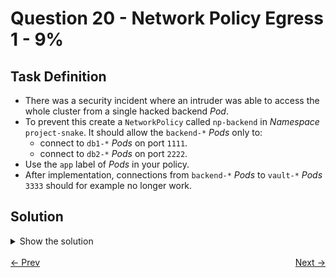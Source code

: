 # Question 20 - Network Policy Egress 1 - 9%

## Task Definition

- There was a security incident where an intruder was able to access the whole cluster from a single hacked backend *Pod*.
- To prevent this create a `NetworkPolicy` called `np-backend` in *Namespace* `project-snake`. It should allow the `backend-*` *Pods* only to:
    - connect to `db1-*` *Pods* on port `1111`.
    - connect to `db2-*` *Pods* on port `2222`.
- Use the `app` label of *Pods* in your policy.
- After implementation, connections from `backend-*` *Pods* to `vault-*` *Pods* `3333` should for example no longer work.

## Solution

<details>
  <summary>Show the solution</summary>

### Validate existing Pods and their labels

```shell
k -n project-snake get pod -L app
NAME        READY   STATUS    RESTARTS   AGE     APP
backend-0   1/1     Running   0          3m16s   backend
db1-0       1/1     Running   0          3m6s    db1
db2-0       1/1     Running   0          2m55s   db2
vault-0     1/1     Running   0          2m44s   vault
```

### Validate the connection

```shell
k -n project-snake get pod -o wide
NAME        READY   STATUS    RESTARTS   AGE     IP           NODE             NOMINATED NODE   READINESS GATES
backend-0   1/1     Running   0          4m19s   10.244.2.8   k8s-c1-worker    <none>           <none>
db1-0       1/1     Running   0          4m9s    10.244.2.9   k8s-c1-worker    <none>           <none>
db2-0       1/1     Running   0          3m58s   10.244.1.6   k8s-c1-worker2   <none>           <none>
vault-0     1/1     Running   0          3m47s   10.244.1.7   k8s-c1-worker2   <none>           <none>
```

```shell
k -n project-snake exec backend-0 -- curl -s 10.244.2.9:1111
database one

k -n project-snake exec backend-0 -- curl -s 10.244.1.6:2222
database two

k -n project-snake exec backend-0 -- curl -s 10.244.1.7:3333
vault secret storage
```

### Create a NetworkPolicy by copying and changing an example from the Kubernetes docs

```shell
vim 20.yaml
```

```yaml
apiVersion: networking.k8s.io/v1
kind: NetworkPolicy
metadata:
  name: np-backend
  namespace: project-snake
spec:
  podSelector:
    matchLabels:
      app: backend
  policyTypes:
  - Egress
  egress:
  - to:
    - podSelector:
        matchLabels:
          app: db1
    ports:
    - protocol: TCP
      port: 1111
  - to:
    - podSelector:
        matchLabels:
          app: db2
    ports:
    - protocol: TCP
      port: 2222
```

### Apply the NetworkPolicy

```shell
k apply -f 24-np.yaml
networkpolicy.networking.k8s.io/np-backend created
```

### Validate the NetworkPolicy

```shell
k -n project-snake exec backend-0 -- curl -s 10.244.2.9:1111
database one

k -n project-snake exec backend-0 -- curl -s 10.244.1.6:2222
database two

k -n project-snake exec backend-0 -- curl -s 10.244.1.7:3333
```

## Resources

- [Network Policies](https://kubernetes.io/docs/concepts/services-networking/network-policies/)

</details>

<br>
<div style="display: flex; justify-content: space-between;">
  <a href="19-service-clusterip-nodeport.md" style="text-align: left;">&larr; Prev</a>
  <a href="21-networkpolicy-egress-2.md" style="text-align: right;">Next &rarr;</a>
</div>
